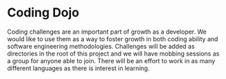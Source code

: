 # Coding Dojo

Coding challenges are an important part of growth as a developer. We would like to use them as a way to foster growth in both coding ability and software engineering methodologies. Challenges will be added as directories in the root of this project and we will have mobbing sessions as a group for anyone able to join. There will be an effort to work in as many different languages as there is interest in learning. 